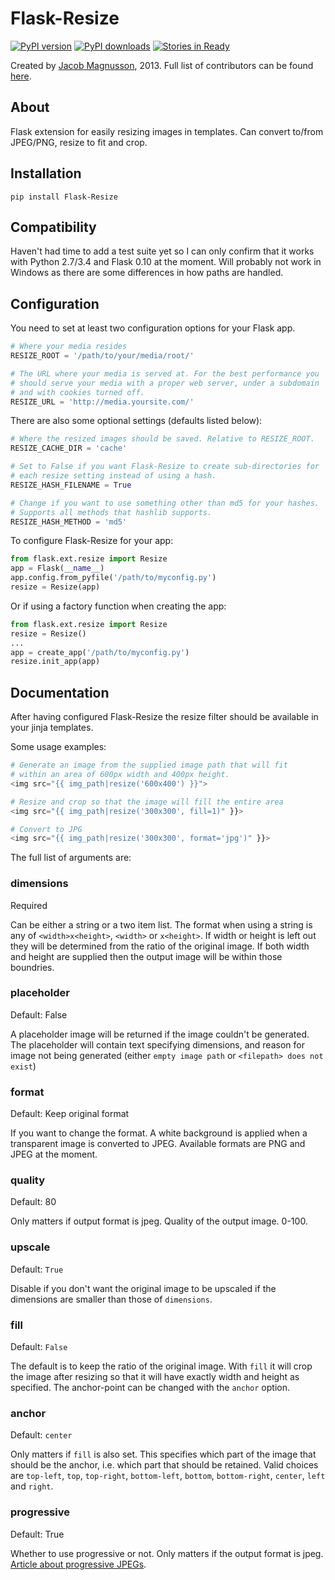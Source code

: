 # Flask-Resize

[![PyPI version](https://pypip.in/v/Flask-Resize/badge.png)](https://pypi.python.org/pypi/Flask-Resize)
[![PyPI downloads](https://pypip.in/d/Flask-Resize/badge.png)](https://pypi.python.org/pypi/Flask-Resize)
[![Stories in Ready](https://badge.waffle.io/jmagnusson/flask-resize.png?label=ready)](https://waffle.io/jmagnusson/flask-resize)


Created by [Jacob Magnusson](https://twitter.com/jacobsvante_), 2013. Full list of contributors can be found [here](CONTRIBUTORS.md).


## About

Flask extension for easily resizing images in templates. Can convert to/from JPEG/PNG, resize to fit and crop.

## Installation

    pip install Flask-Resize


## Compatibility

Haven't had time to add a test suite yet so I can only confirm that it works with Python 2.7/3.4 and Flask 0.10 at the moment. Will probably not work in Windows as there are some differences in how paths are handled.


## Configuration


You need to set at least two configuration options for your Flask app.

```python
# Where your media resides
RESIZE_ROOT = '/path/to/your/media/root/'

# The URL where your media is served at. For the best performance you
# should serve your media with a proper web server, under a subdomain
# and with cookies turned off.
RESIZE_URL = 'http://media.yoursite.com/'
```

There are also some optional settings (defaults listed below):

```python
# Where the resized images should be saved. Relative to RESIZE_ROOT.
RESIZE_CACHE_DIR = 'cache'

# Set to False if you want Flask-Resize to create sub-directories for
# each resize setting instead of using a hash.
RESIZE_HASH_FILENAME = True

# Change if you want to use something other than md5 for your hashes.
# Supports all methods that hashlib supports.
RESIZE_HASH_METHOD = 'md5'
```

To configure Flask-Resize for your app:

```python
from flask.ext.resize import Resize
app = Flask(__name__)
app.config.from_pyfile('/path/to/myconfig.py')
resize = Resize(app)
```

Or if using a factory function when creating the app:

```python
from flask.ext.resize import Resize
resize = Resize()
...
app = create_app('/path/to/myconfig.py')
resize.init_app(app)
```

## Documentation

After having configured Flask-Resize the resize filter should be available in your jinja templates.

Some usage examples:

```python
# Generate an image from the supplied image path that will fit
# within an area of 600px width and 400px height.
<img src="{{ img_path|resize('600x400') }}">

# Resize and crop so that the image will fill the entire area
<img src="{{ img_path|resize('300x300', fill=1)" }}>

# Convert to JPG
<img src="{{ img_path|resize('300x300', format='jpg')" }}>
```

The full list of arguments are:

### dimensions
Required

Can be either a string or a two item list. The format when using a string is any of `<width>x<height>`, `<width>` or `x<height>`. If width or height is left out they will be determined from the ratio of the original image. If both width and height are supplied then the output image will be within those boundries.

### placeholder

Default: False

A placeholder image will be returned if the image couldn't be generated. The placeholder will contain text specifying dimensions, and reason for image not being generated (either `empty image path` or `<filepath> does not exist`)


### format
Default: Keep original format

If you want to change the format. A white background is applied when a transparent image is converted to JPEG. Available formats are PNG and JPEG at the moment.

### quality
Default: 80

Only matters if output format is jpeg. Quality of the output image. 0-100.


### upscale
Default: `True`

Disable if you don't want the original image to be upscaled if the dimensions are smaller than those of `dimensions`.

### fill
Default: `False`

The default is to keep the ratio of the original image. With `fill` it will crop the image after resizing so that it will have exactly width and height as specified. The anchor-point can be changed with the `anchor` option.

### anchor
Default: `center`

Only matters if `fill` is also set. This specifies which part of the image that should be the anchor, i.e. which part that should be retained. Valid choices are `top-left`, `top`, `top-right`, `bottom-left`, `bottom`, `bottom-right`, `center`, `left` and `right`.

### progressive

Default: True

Whether to use progressive or not. Only matters if the output format is jpeg. [Article about progressive JPEGs](http://www.yuiblog.com/blog/2008/12/05/imageopt-4/).

